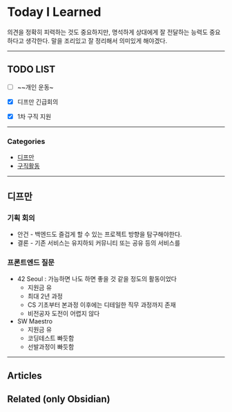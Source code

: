 
# Today I Learned
의견을 정확히 피력하는 것도 중요하지만, 명석하게 상대에게 잘 전달하는 능력도 중요하다고 생각한다.
말을 조리있고 잘 정리해서 의미있게 해야겠다.

---

## TODO LIST
- [ ] ~~개인 운동~
- [x] 디프만 긴급회의
- [x] 1차 구직 지원


---

### Categories
- [디프만](#디프만)
- [구직활동](#구직활동)

---

## 디프만
### 기획 회의
* 안건 - 백엔드도 즐겁게 할 수 있는 프로젝트 방향을 탐구해야한다.
* 결론 - 기존 서비스는 유지하되 커뮤니티 또는 공유 등의 서비스를 
### 프론트엔드 질문
* 42 Seoul
	: 가능하면 나도 하면 좋을 것 같을 정도의 활동이었다
	* 지원금 유
	* 최대 2년 과정
	* CS 기초부터 본과정 이후에는 디테일한 직무 과정까지 존재
	* 비전공자 도전이 어렵지 않다
* SW Maestro
	 * 지원금 유
	 * 코딩테스트 빠듯함
	 * 선발과정이 빠듯함

---

## Articles

## Related (only Obsidian)